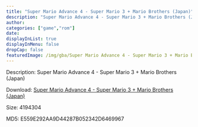 ```yaml
---
title: "Super Mario Advance 4 - Super Mario 3 + Mario Brothers (Japan)"
description: "Super Mario Advance 4 - Super Mario 3 + Mario Brothers (Japan)"
author: 
categories: ["game","rom"]
date: 
displayInList: true
displayInMenu: false
dropCap: false
featuredImage: /img/gba/Super Mario Advance 4 - Super Mario 3 + Mario Brothers [Japan].jpg
---
```


Description: Super Mario Advance 4 - Super Mario 3 + Mario Brothers (Japan)

Download: <a style="text-decoration:underline;" href="https://mega.nz/#!HfIGUC7R!4XrBEExJdLOzQ835sUZbt1oxeV_e3f9ghsEKdnAn4XY" target = "_blank" rel = "nofollow" > Super Mario Advance 4 - Super Mario 3 + Mario Brothers (Japan)</a>

Size: 4194304

MD5: E559E292AA9D44287B052342D6469967

